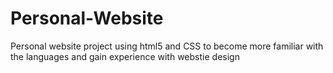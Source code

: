 # Personal-Website
Personal website project using html5 and CSS to become more familiar with the languages and gain experience with webstie design
